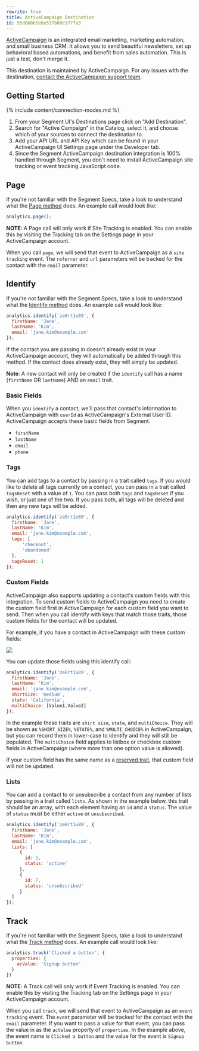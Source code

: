```yaml
---
rewrite: true
title: ActiveCampaign Destination
id: 55d66bb5ebe537b09c977fa3
---
```

[ActiveCampaign](https://www.activecampaign.com) is an integrated email marketing, marketing automation, and small business CRM. It allows you to send beautiful newsletters, set up behavioral based automations, and benefit from sales automation.  This is just a test, don't merge it.

This destination is maintained by ActiveCampaign. For any issues with the destination, [contact the ActiveCampaign support team](https://www.activecampaign.com/contact/).

## Getting Started

{% include content/connection-modes.md %}

1.  From your Segment UI's Destinations page click on "Add Destination".
2.  Search for "Active Campaign" in the Catalog, select it, and choose which of your sources to connect the destination to.
3.  Add your API URL and API Key which can be found in your ActiveCampaign UI Settings page under the Developer tab.
4.  Since the Segment ActiveCampaign destination integration is 100% handled through Segment, you don't need to install ActiveCampaign site tracking or event tracking JavaScript code.


## Page

If you're not familiar with the Segment Specs, take a look to understand what the [Page method](/docs/connections/spec/page/) does. An example call would look like:

```js
analytics.page();
```

**NOTE**: A Page call will only work if Site Tracking is enabled. You can enable this by visiting the Tracking tab on the Settings page in your ActiveCampaign account.

When you call `page`, we will send that event to ActiveCampaign as a `site tracking` event. The `referrer` and `url` parameters will be tracked for the contact with the `email` parameter.


## Identify

If you're not familiar with the Segment Specs, take a look to understand what the [Identify method](/docs/connections/spec/identify/) does. An example call would look like:

```js
analytics.identify('ze8rt1u89', {
  firstName: 'Jane',
  lastName: 'Kim',
  email: 'jane.kim@example.com'
});
```

If the contact you are passing in doesn't already exist in your ActiveCampaign account, they will automatically be added through this method. If the contact does already exist, they will simply be updated.

**Note**: A new contact will only be created if the `identify` call has a name (`firstName` OR `lastName`) AND an `email` trait.

### Basic Fields

When you `identify` a contact, we'll pass that contact's information to ActiveCampaign with `userId` as ActiveCampaign's External User ID. ActiveCampaign accepts these basic fields from Segment.

- `firstName`
- `lastName`
- `email`
- `phone`

### Tags

You can add tags to a contact by passing in a trait called `tags`. If you would like to delete all tags currently on a contact, you can pass in a trait called `tagsReset` with a value of `1`. You can pass both `tags` and `tagsReset` if you wish, or just one of the two. If you pass both, all tags will be deleted and then any new tags will be added.

```js
analytics.identify('ze8rt1u89', {
  firstName: 'Jane',
  lastName: 'Kim',
  email: 'jane.kim@example.com',
  tags: [
      'checkout',
      'abandoned'
  ],
  tagsReset: 1
});
```

### Custom Fields

ActiveCampaign also supports updating a contact's custom fields with this integration. To send custom fields to ActiveCampaign you need to create the custom field first in ActiveCampaign for each custom field you want to send. Then when you call identify with keys that match those traits, those custom fields for the contact will be updated.

For example, if you have a contact in ActiveCampaign with these custom fields:

![](images/jda1490xo_screenshot2015-12-07at3.58.27pm.png)

You can update those fields using this identify call:

```js
analytics.identify('ze8rt1u89', {
  firstName: 'Jane',
  lastName: 'Kim',
  email: 'jane.kim@example.com',
  shirtSize: 'medium',
  state: 'California',
  multiChoice: [Value1,Value2]
});
```
In the example these traits are `shirt size`, `state`, and `multiChoice`. They will be shown as `%SHIRT_SIZE%`, `%STATE%`, and `%MULTI_CHOICE%` in ActiveCampaign, but you can record them in lower-case to identify and they will still be populated. The `multiChoice` field applies to listbox or checkbox custom fields in ActiveCampaign (where more than one option value is allowed).

If your custom field has the same name as a [reserved trait](/docs/connections/spec/identify/#traits), that custom field will not be updated.

### Lists

You can add a contact to or unsubscribe a contact from any number of lists by passing in a trait called `lists`. As shown in the example below, this trait should be an array, with each element having an `id` and a `status`. The value of `status` must be either `active` or `unsubscribed`.

```js
analytics.identify('ze8rt1u89', {
  firstName: 'Jane',
  lastName: 'Kim',
  email: 'jane.kim@example.com',
  lists: [
     {
       id: 1,
       status: 'active'
     },
     {
       id: 7,
       status: 'unsubscribed'
     }
  ]
});
```
## Track

If you're not familiar with the Segment Specs, take a look to understand what the [Track method](/docs/connections/spec/track/) does. An example call would look like:

```js
analytics.track('Clicked a button', {
  properties: {
    acValue: 'Signup button'
  }
})
```

**NOTE**: A Track call will only work if Event Tracking is enabled. You can enable this by visiting the Tracking tab on the Settings page in your ActiveCampaign account.

When you call `track`, we will send that event to ActiveCampaign as an `event tracking` event. The `event` parameter will be tracked for the contact with the `email` parameter. If you want to pass a value for that event, you can pass the value in as the `acValue` property of `properties`. In the example above, the event name is `Clicked a button` and the value for the event is `Signup button`.
